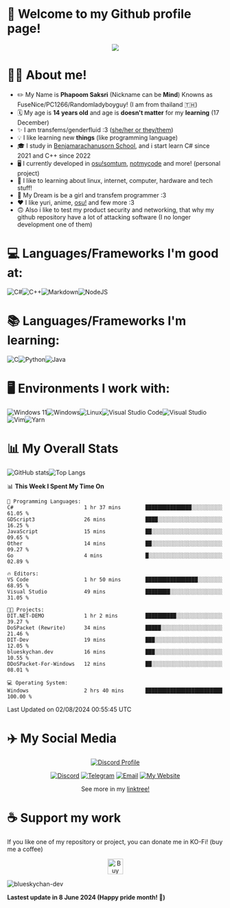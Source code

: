 # 🤗 Welcome to my Github profile page! 
<p align="center">
  <img src="https://media1.tenor.com/m/Pd4sD0XWmoIAAAAC/onimai-oniichan-wa-oshimai.gif)" />
</p>

# 👩‍💻 About me!
- ✏️ My Name is **Phapoom Saksri** (Nickname can be **Mind**) Knowns as FuseNice/PC1266/Randomladyboyguy! (I am from thailand 🇹🇭)
- 🗓️ My age is **14 years old** and age is **doesn't matter** for my **learning** (17 December)
- ✨ I am transfems/genderfluid :3 ([she/her or they/them](https://en.pronouns.page/@blueskychan_))
- 💡 I like learning new **things** (like programming language)
- 🎓 I study in [Benjamarachanusorn School](https://bs.ac.th), and i start learn C# since 2021 and C++ since 2022
- 🖥️ I currently developed in [osu!somtum](https://somtum.fun), [notmycode](https://notmycode.dev) and more! (personal project)
-   🌱 I like to learning about linux, internet, computer, hardware and tech stuff!
- 💭 My Dream is be a girl and transfem programmer :3
- ❤️ I like yuri, anime, [osu!](https://osu.ppy.sh) and few more :3
- 🙃 Also i like to test my product security and networking, that why my github repository have a lot of attacking software (I no longer development one of them)

# 💻 Languages/Frameworks I'm good at:
![C#](https://img.shields.io/badge/c%23-%23239120.svg?style=for-the-badge&logo=csharp&logoColor=white)![C++](https://img.shields.io/badge/c++-%2300599C.svg?style=for-the-badge&logo=c%2B%2B&logoColor=white)![Markdown](https://img.shields.io/badge/markdown-%23000000.svg?style=for-the-badge&logo=markdown&logoColor=white)![NodeJS](https://img.shields.io/badge/node.js-6DA55F?style=for-the-badge&logo=node.js&logoColor=white)

# 📚 Languages/Frameworks I'm learning:
![C](https://img.shields.io/badge/c-%2300599C.svg?style=for-the-badge&logo=c&logoColor=white)![Python](https://img.shields.io/badge/python-3670A0?style=for-the-badge&logo=python&logoColor=ffdd54)![Java](https://img.shields.io/badge/java-%23ED8B00.svg?style=for-the-badge&logo=openjdk&logoColor=white)

# 🖥️ Environments I work with:
![Windows 11](https://img.shields.io/badge/Windows%2011-%230079d5.svg?style=for-the-badge&logo=Windows%2011&logoColor=white)![Windows](https://img.shields.io/badge/Windows-0078D6?style=for-the-badge&logo=windows&logoColor=white)![Linux](https://img.shields.io/badge/Linux-FCC624?style=for-the-badge&logo=linux&logoColor=black)![Visual Studio Code](https://img.shields.io/badge/Visual%20Studio%20Code-0078d7.svg?style=for-the-badge&logo=visual-studio-code&logoColor=white)![Visual Studio](https://img.shields.io/badge/Visual%20Studio-5C2D91.svg?style=for-the-badge&logo=visual-studio&logoColor=white)![Vim](https://img.shields.io/badge/VIM-%2311AB00.svg?style=for-the-badge&logo=vim&logoColor=white)![Yarn](https://img.shields.io/badge/yarn-%232C8EBB.svg?style=for-the-badge&logo=yarn&logoColor=white)

# 📊 My Overall Stats
![GitHub stats](https://github-readme-stats.vercel.app/api?username=blueskychan-dev&show_icons=true&theme=radical)![Top Langs](https://github-readme-stats.vercel.app/api/top-langs/?username=blueskychan-dev&&layout=compact&theme=radical)
<!--START_SECTION:waka-->
📊 **This Week I Spent My Time On** 

```text
💬 Programming Languages: 
C#                       1 hr 37 mins        ███████████████░░░░░░░░░░   61.05 % 
GDScript3                26 mins             ████░░░░░░░░░░░░░░░░░░░░░   16.25 % 
JavaScript               15 mins             ██░░░░░░░░░░░░░░░░░░░░░░░   09.65 % 
Other                    14 mins             ██░░░░░░░░░░░░░░░░░░░░░░░   09.27 % 
Go                       4 mins              █░░░░░░░░░░░░░░░░░░░░░░░░   02.89 % 

🔥 Editors: 
VS Code                  1 hr 50 mins        █████████████████░░░░░░░░   68.95 % 
Visual Studio            49 mins             ████████░░░░░░░░░░░░░░░░░   31.05 % 

🐱‍💻 Projects: 
DIT.NET-DEMO             1 hr 2 mins         ██████████░░░░░░░░░░░░░░░   39.27 % 
DoSPacket (Rewrite)      34 mins             █████░░░░░░░░░░░░░░░░░░░░   21.46 % 
DIT-Dev                  19 mins             ███░░░░░░░░░░░░░░░░░░░░░░   12.05 % 
blueskychan.dev          16 mins             ███░░░░░░░░░░░░░░░░░░░░░░   10.55 % 
DDoSPacket-For-Windows   12 mins             ██░░░░░░░░░░░░░░░░░░░░░░░   08.01 % 

💻 Operating System: 
Windows                  2 hrs 40 mins       █████████████████████████   100.00 % 
```


 Last Updated on 02/08/2024 00:55:45 UTC
<!--END_SECTION:waka-->

# ✈️ My Social Media
<p style="text-align: center; padding: 0; margin: 0;">
  <div style="text-align: center;">
    <a href="https://discord.com/users/736163902835916880">
      <p align="center"><img alt="Discord Profile" src="https://lanyard.cnrad.dev/api/736163902835916880?bg=ffb6c1">
    </a></p>
  </div>
</p>
    </a>
  </div>
<p align="center">
<a href="https://discord.com/users/736163902835916880"><img alt="Discord" src="https://img.shields.io/badge/Discord-@blueskychan_-pink?style=flat-square&logo=discord"></a>
<a href="https://t.me/mindhas403"><img alt="Telegram" src="https://img.shields.io/badge/Telegram-@mindhas403-pink?style=flat-square&logo=telegram"></a>
<a href="mailto:mind@blueskychan.dev"><img alt="Email" src="https://img.shields.io/badge/Email-mind@blueskychan.dev-pink?style=flat-square&logo=gmail"></a>
<a href="https://blueskychan.dev"><img alt="My Website" src="https://img.shields.io/badge/🌐 My Website-blueskychan.dev-pink?style=flat-square"></a>
</p>
<p align="center">See more in my <a href="linktr.ee/blueskychan">linktree!</a></p>

# ☕ Support my work
If you like one of my repository or project, you can donate me in KO-Fi! (buy me a coffee)
<p align="center">
<a href='https://ko-fi.com/M4M8IH3CP' target='_blank'><img height='36' style='border:0px;height:36px;' src='https://storage.ko-fi.com/cdn/kofi1.png?v=3' border='0' alt='Buy Me a Coffee at ko-fi.com' /></a>
</p>

<div>
  <p align="left"> <img src="https://komarev.com/ghpvc/?username=blueskychan-dev&label=Profile%20views&color=C9A9A6&style=flat" alt="blueskychan-dev" /> </p>
</div>

**Lastest update in 8 June 2024 (Happy pride month! 🌈)**
